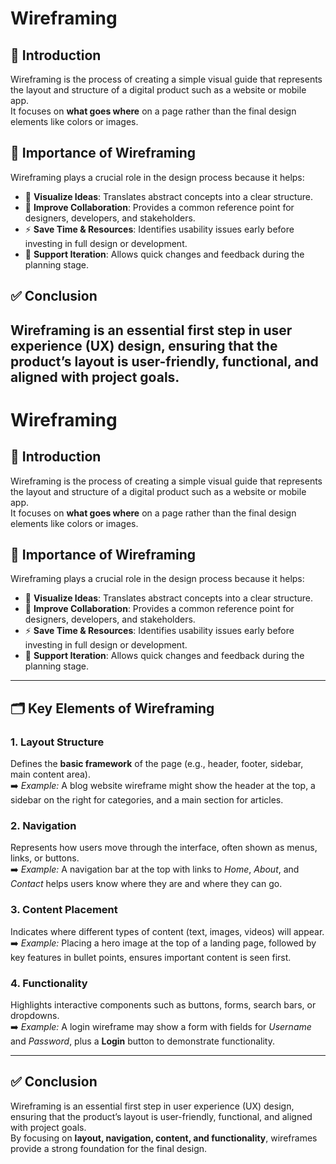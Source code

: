 # Wireframing

## 📌 Introduction  
Wireframing is the process of creating a simple visual guide that represents the layout and structure of a digital product such as a website or mobile app.  
It focuses on **what goes where** on a page rather than the final design elements like colors or images.  

## 🎯 Importance of Wireframing  
Wireframing plays a crucial role in the design process because it helps:  
- 📝 **Visualize Ideas**: Translates abstract concepts into a clear structure.  
- 🤝 **Improve Collaboration**: Provides a common reference point for designers, developers, and stakeholders.  
- ⚡ **Save Time & Resources**: Identifies usability issues early before investing in full design or development.  
- 🔄 **Support Iteration**: Allows quick changes and feedback during the planning stage.  

## ✅ Conclusion  
Wireframing is an essential first step in user experience (UX) design, ensuring that the product’s layout is user-friendly, functional, and aligned with project goals.
---
# Wireframing

## 📌 Introduction  
Wireframing is the process of creating a simple visual guide that represents the layout and structure of a digital product such as a website or mobile app.  
It focuses on **what goes where** on a page rather than the final design elements like colors or images.  

## 🎯 Importance of Wireframing  
Wireframing plays a crucial role in the design process because it helps:  
- 📝 **Visualize Ideas**: Translates abstract concepts into a clear structure.  
- 🤝 **Improve Collaboration**: Provides a common reference point for designers, developers, and stakeholders.  
- ⚡ **Save Time & Resources**: Identifies usability issues early before investing in full design or development.  
- 🔄 **Support Iteration**: Allows quick changes and feedback during the planning stage.  

---

## 🗂️ Key Elements of Wireframing  

### 1. Layout Structure  
Defines the **basic framework** of the page (e.g., header, footer, sidebar, main content area).  
➡️ *Example:* A blog website wireframe might show the header at the top, a sidebar on the right for categories, and a main section for articles.  

### 2. Navigation  
Represents how users move through the interface, often shown as menus, links, or buttons.  
➡️ *Example:* A navigation bar at the top with links to *Home*, *About*, and *Contact* helps users know where they are and where they can go.  

### 3. Content Placement  
Indicates where different types of content (text, images, videos) will appear.  
➡️ *Example:* Placing a hero image at the top of a landing page, followed by key features in bullet points, ensures important content is seen first.  

### 4. Functionality  
Highlights interactive components such as buttons, forms, search bars, or dropdowns.  
➡️ *Example:* A login wireframe may show a form with fields for *Username* and *Password*, plus a **Login** button to demonstrate functionality.  

---

## ✅ Conclusion  
Wireframing is an essential first step in user experience (UX) design, ensuring that the product’s layout is user-friendly, functional, and aligned with project goals.  
By focusing on **layout, navigation, content, and functionality**, wireframes provide a strong foundation for the final design.  
